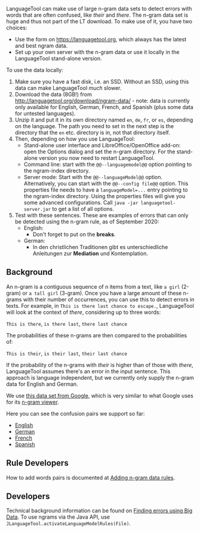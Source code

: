 LanguageTool can make use of large n-gram data sets to detect errors with words that
are often confused, like *their* and *there*. The n-gram data set is huge and thus
not part of the LT download. To make use of it, you have two choices:

* Use the form on <https://languagetool.org>, which always has the latest and best ngram data.
* Set up your own server with the n-gram data or use it locally in the LanguageTool
  stand-alone version.

To use the data locally:

1. Make sure you have a fast disk, i.e. an SSD. Without an SSD, using this data can make
   LanguageTool *much* slower.
2. Download the data (8GB!) from <http://languagetool.org/download/ngram-data/> - note: data
   is currently only available for English, German, French, and Spanish (plus some data
   for untested languages).
3. Unzip it and put it in its own directory named `en`, `de`, `fr`, or `es`, depending on the
   language. The path you need to set in the next step is the directory that the `en` etc.
   directory is in, not that directory itself.
4. Then, depending on how you use LanguageTool:
   * Stand-alone user interface and LibreOffice/OpenOffice add-on: open the Options dialog
     and set the n-gram directory. For the stand-alone version you now need to restart LanguageTool.
   * Command line: start with the `@@--languagemodel@@` option pointing to the ngram-index directory.
   * Server mode: Start with the `@@--languageModel@@` option. Alternatively, you can start with
     the `@@--config file@@` option. This properties file needs to have a `languageModel=...` entry
     pointing to the ngram-index directory. Using the properties files will give you some advanced
     configurations. Call `java -jar languagetool-server.jar` to get a list of all options.
5. Test with these sentences. These are examples of errors that can only be detected using the
   n-gram rule, as of September 2020:
   * English:
     * Don't forget to put on the **breaks**.
   * German:
     * In den christlichen Traditionen gibt es unterschiedliche Anleitungen
       zur **Mediation** und Kontemplation.
 
## Background

An n-gram is a contiguous sequence of *n* items from a text, like `a girl` (2-gram) or
`a tall girl` (3-gram). Once you have a large amount of these n-grams with their number
of occurrences, you can use this to detect errors in texts. For example, in
`This is there last chance to escape.`, LanguageTool will look at the context of
*there*, considering up to three words:

`This is there`, `is there last`, `there last chance`

The probabilities of these n-grams are then compared to the probabilities of:

`This is their`, `is their last`, `their last chance`

If the probability of the n-grams with *their* is higher than of those with *there*,
LanguageTool assumes there's an error in the input sentence. This approach is language
independent, but we currently only supply the n-gram data for English and German.

We use [this data set from Google](http://storage.googleapis.com/books/ngrams/books/datasetsv2.html),
which is very similar to what Google uses for its [n-gram viewer](https://books.google.com/ngrams/).

Here you can see the confusion pairs we support so far:

* [English](https://github.com/languagetool-org/languagetool/blob/master/languagetool-language-modules/en/src/main/resources/org/languagetool/resource/en/confusion_sets.txt)
* [German](https://github.com/languagetool-org/languagetool/blob/master/languagetool-language-modules/de/src/main/resources/org/languagetool/resource/de/confusion_sets.txt)
* [French](https://github.com/languagetool-org/languagetool/blob/master/languagetool-language-modules/fr/src/main/resources/org/languagetool/resource/fr/confusion_sets.txt)
* [Spanish](https://github.com/languagetool-org/languagetool/blob/master/languagetool-language-modules/es/src/main/resources/org/languagetool/resource/es/confusion_sets.txt)

## Rule Developers

How to add words pairs is documented at [Adding n-gram data rules](/adding-n-gram-data-rules).

## Developers

Technical background information can be found on [Finding errors using Big Data](/finding-errors-using-big-data).
To use ngrams via the Java API, use `JLanguageTool.activateLanguageModelRules(File)`.
